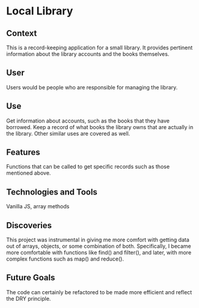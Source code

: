 # Local Library 

## Context
This is a record-keeping application for a small library. It provides pertinent information about the library accounts and the books themselves. 

## User 
Users would be people who are responsible for managing the library.

## Use 
Get information about accounts, such as the books that they have borrowed. Keep a record of what books the library owns that are actually in the library. Other similar uses are covered as well.

## Features
Functions that can be called to get specific records such as those mentioned above. 

## Technologies and Tools
Vanilla JS, array methods

## Discoveries 
This project was instrumental in giving me more comfort with getting data out of arrays, objects, or some combination of both. Specifically, I became more comfortable with functions like find() and filter(), and later, with more complex functions such as map() and reduce(). 

## Future Goals 
The code can certainly be refactored to be made more efficient and reflect the DRY principle. 


